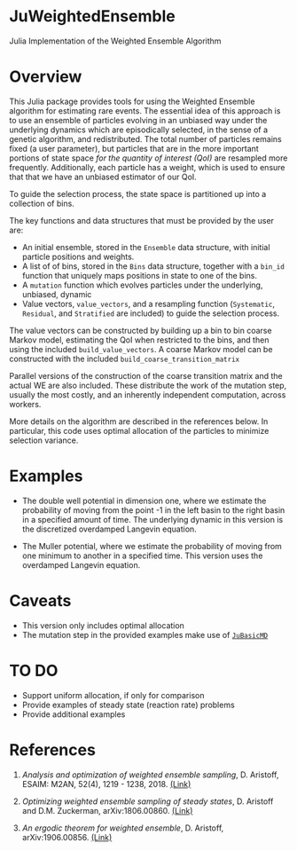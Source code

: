 # JuWeightedEnsemble
Julia Implementation of the Weighted Ensemble Algorithm

# Overview

This Julia package provides tools for using the Weighted Ensemble algorithm for estimating rare events.  The essential idea of this approach is to use an ensemble of particles evolving in an unbiased way under the underlying dynamics which are episodically selected, in the sense of a genetic algorithm, and redistributed.  The total number of particles remains fixed (a user parameter), but particles that are in the more important portions of state space _for the quantity of interest (QoI)_ are resampled more frequently.  Additionally, each particle has a weight, which is used to ensure that that we have an unbiased estimator of our QoI.

To guide the selection process, the state space is partitioned up into a collection of bins.

The key functions and data structures that must be provided by the user are:

* An initial ensemble, stored in the `Ensemble` data structure, with initial particle positions and weights.
* A list of of bins, stored in the `Bins` data structure, together with a `bin_id` function that uniquely maps positions in state to one of the bins.  
* A `mutation` function which evolves particles under the underlying, unbiased, dynamic
* Value vectors, `value_vectors`, and a resampling function (`Systematic`, `Residual`, and `Stratified` are included) to guide the selection process.

The value vectors can be constructed by building up a bin to bin coarse Markov model, estimating the QoI when restricted to the bins, and then using the included `build_value_vectors`.  A coarse Markov model can be constructed with the included `build_coarse_transition_matrix`

Parallel versions of the construction of the coarse transition matrix and the actual WE are also included.  These distribute the work of the mutation step, usually the most costly, and an inherently independent computation, across workers.  

More details on the algorithm are described in the references below.    In particular, this code uses optimal allocation of the particles to minimize selection variance.

# Examples

* The double well potential in dimension one, where we estimate the probability of
moving from the point -1 in the left basin to the right basin in a specified
amount of time.  The underlying dynamic in this version is the  discretized
overdamped Langevin equation.

* The Muller potential, where we estimate the probability of moving from one
minimum to another in a specified time.  This version uses the overdamped
Langevin equation.

# Caveats

* This version only includes optimal allocation
* The mutation step in the provided examples make use of [`JuBasicMD`](https://github.com/gideonsimpson/JuBasicMD)

# TO DO

* Support uniform allocation, if only for comparison
* Provide examples of steady state (reaction rate) problems
* Provide additional examples

# References

1. _Analysis and optimization of weighted ensemble sampling_, D. Aristoff, ESAIM: M2AN, 52(4), 1219 - 1238, 2018. [(Link)](https://www.esaim-m2an.org/articles/m2an/abs/2018/04/m2an160145/m2an160145.html)

2. _Optimizing weighted ensemble sampling of steady states_, D. Aristoff and D.M. Zuckerman, arXiv:1806.00860. [(Link)](https://arxiv.org/abs/1806.00860)
3. _An ergodic theorem for weighted ensemble_, D. Aristoff, arXiv:1906.00856. [(Link)](https://arxiv.org/abs/1906.00856)
